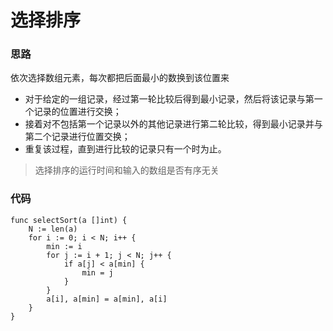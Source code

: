 # 选择排序
### 思路
依次选择数组元素，每次都把后面最小的数换到该位置来

* 对于给定的一组记录，经过第一轮比较后得到最小记录，然后将该记录与第一个记录的位置进行交换；
* 接着对不包括第一个记录以外的其他记录进行第二轮比较，得到最小记录并与第二个记录进行位置交换；
* 重复该过程，直到进行比较的记录只有一个时为止。

> 选择排序的运行时间和输入的数组是否有序无关

### 代码
```golang
func selectSort(a []int) {
	N := len(a)
	for i := 0; i < N; i++ {
		min := i
		for j := i + 1; j < N; j++ {
			if a[j] < a[min] {
				min = j
			}
		}
		a[i], a[min] = a[min], a[i]
	}
}
```
